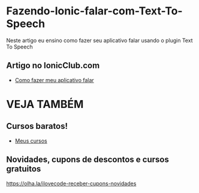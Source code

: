 # Fazendo-Ionic-falar-com-Text-To-Speech
Neste artigo eu ensino como fazer seu aplicativo falar usando o plugin Text To Speech



## Artigo no IonicClub.com
- [Como fazer meu aplicativo falar](https://ionicclub.com/como-fazer-meu-aplicativo-falar/)


# VEJA TAMBÉM
## Cursos baratos!
- [Meus cursos](https://olha.la/udemy)

## Novidades, cupons de descontos e cursos gratuitos
https://olha.la/ilovecode-receber-cupons-novidades

